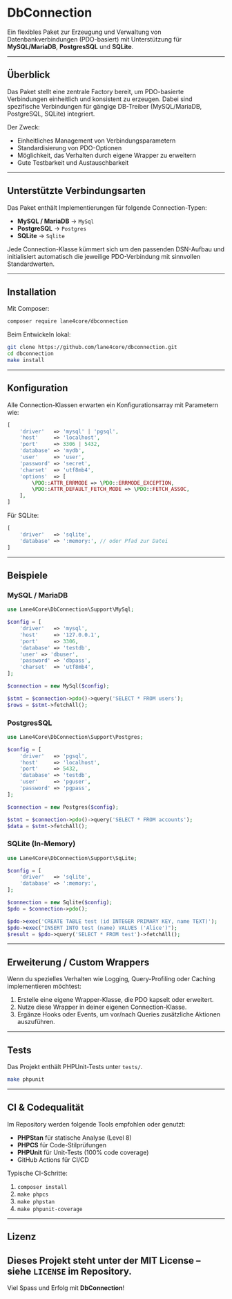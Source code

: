 # DbConnection

Ein flexibles Paket zur Erzeugung und Verwaltung von Datenbankverbindungen (PDO-basiert) mit Unterstützung für **MySQL/MariaDB**, **PostgresSQL** und **SQLite**. 

---

## Überblick

Das Paket stellt eine zentrale Factory bereit, um PDO-basierte Verbindungen einheitlich und konsistent zu erzeugen. Dabei sind spezifische Verbindungen für gängige DB-Treiber (MySQL/MariaDB, PostgreSQL, SQLite) integriert.

Der Zweck:

* Einheitliches Management von Verbindungsparametern
* Standardisierung von PDO-Optionen
* Möglichkeit, das Verhalten durch eigene Wrapper zu erweitern
* Gute Testbarkeit und Austauschbarkeit

---

## Unterstützte Verbindungsarten

Das Paket enthält Implementierungen für folgende Connection-Typen:

* **MySQL / MariaDB** → `MySql`
* **PostgreSQL** → `Postgres`
* **SQLite** → `Sqlite`

Jede Connection-Klasse kümmert sich um den passenden DSN-Aufbau und initialisiert automatisch die jeweilige PDO-Verbindung mit sinnvollen Standardwerten.

---

## Installation

Mit Composer:

```bash
composer require lane4core/dbconnection
```

Beim Entwickeln lokal:

```bash
git clone https://github.com/lane4core/dbconnection.git
cd dbconnection
make install
```

---

## Konfiguration

Alle Connection-Klassen erwarten ein Konfigurationsarray mit Parametern wie:

```php
[
    'driver'   => 'mysql' | 'pgsql',
    'host'     => 'localhost',
    'port'     => 3306 | 5432,
    'database' => 'mydb',
    'user'     => 'user',
    'password' => 'secret',
    'charset'  => 'utf8mb4',
    'options'  => [
        \PDO::ATTR_ERRMODE => \PDO::ERRMODE_EXCEPTION,
        \PDO::ATTR_DEFAULT_FETCH_MODE => \PDO::FETCH_ASSOC,
    ],
]
```

Für SQLite:

```php
[
    'driver'   => 'sqlite',
    'database' => ':memory:', // oder Pfad zur Datei
]
```

---

## Beispiele

### MySQL / MariaDB

```php
use Lane4Core\DbConnection\Support\MySql;

$config = [
    'driver'   => 'mysql',
    'host'     => '127.0.0.1',
    'port'     => 3306,
    'database' => 'testdb',
    'user' => 'dbuser',
    'password' => 'dbpass',
    'charset'  => 'utf8mb4',
];

$connection = new MySql($config);

$stmt = $connection->pdo()->query('SELECT * FROM users');
$rows = $stmt->fetchAll();
```

### PostgresSQL

```php
use Lane4Core\DbConnection\Support\Postgres;

$config = [
    'driver'   => 'pgsql',
    'host'     => 'localhost',
    'port'     => 5432,
    'database' => 'testdb',
    'user'     => 'pguser',
    'password' => 'pgpass',
];

$connection = new Postgres($config);

$stmt = $connection->pdo()->query('SELECT * FROM accounts');
$data = $stmt->fetchAll();
```

### SQLite (In‑Memory)

```php
use Lane4Core\DbConnection\Support\SqLite;

$config = [
    'driver'   => 'sqlite',
    'database' => ':memory:',
];

$connection = new Sqlite($config);
$pdo = $connection->pdo();

$pdo->exec('CREATE TABLE test (id INTEGER PRIMARY KEY, name TEXT)');
$pdo->exec("INSERT INTO test (name) VALUES ('Alice')");
$result = $pdo->query('SELECT * FROM test')->fetchAll();
```

---

## Erweiterung / Custom Wrappers

Wenn du spezielles Verhalten wie Logging, Query-Profiling oder Caching implementieren möchtest:

1. Erstelle eine eigene Wrapper-Klasse, die PDO kapselt oder erweitert.
2. Nutze diese Wrapper in deiner eigenen Connection-Klasse.
3. Ergänze Hooks oder Events, um vor/nach Queries zusätzliche Aktionen auszuführen.

---

## Tests

Das Projekt enthält PHPUnit-Tests unter `tests/`.

```bash
make phpunit
```

---

## CI & Codequalität

Im Repository werden folgende Tools empfohlen oder genutzt:

* **PHPStan** für statische Analyse (Level 8)
* **PHPCS** für Code-Stilprüfungen
* **PHPUnit** für Unit-Tests (100% code coverage)
* GitHub Actions für CI/CD

Typische CI-Schritte:

1. `composer install`
2. `make phpcs`
3. `make phpstan`
4. `make phpunit-coverage`

---

## Lizenz

Dieses Projekt steht unter der **MIT License** – siehe `LICENSE` im Repository.
---

Viel Spass und Erfolg mit **DbConnection**!
